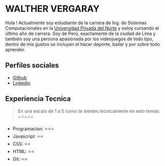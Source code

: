 # WALTHER VERGARAY

Hola ! Actualmente soy estudiante de la carrera de Ing. de Sistemas Computacionales en la [Universidad Privada del Norte](https://www.upn.edu.pe/) y estoy cursando el último año de carrera. 
Soy de Perú, exactamente de la ciudad de Lima y también soy una persona apasionada por los videojuegos de todo tipo, dentro de mis gustos se incluyen el hacer deporte, bailar y por sobre todo aprender.

## Perfiles sociales

- [Github](https://github.com/worerxd)
- [Linkedin](https://www.linkedin.com/in/vergaray-moreno-walther/)

## Experiencia Tecnica
> En una escala de 1 a 5 como te sientes tecnicamente en esto temas:  ⭐️⭐️⭐️⭐️⭐️

- Programacion: ⭐️⭐️⭐️
- Javascript: ⭐️⭐️
- CSS: ⭐️⭐️
- HTML: ⭐️⭐️
- Git: ⭐️⭐️
